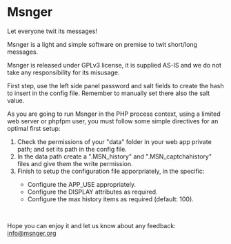 # Msnger
Let everyone twit its messages!
     
  Msnger is a light and simple software on premise to twit short/long messages.
     
  Msnger is released under GPLv3 license, it is supplied AS-IS and we do not take any responsibility for its misusage.
  
  First step, use the left side panel password and salt fields to create the hash to insert in the config file. Remember to manually set there also the salt value.
     
  As you are going to run Msnger in the PHP process context, using a limited web server or phpfpm user, you must follow some simple directives for an optimal first setup:<br>
  <ol>
  <li>Check the permissions of your "data" folder in your web app private path; and set its path in the config file.</li>
  <li>In the data path create a ".MSN_history" and ".MSN_captchahistory" files and give them the write permission.</li>
  <li>Finish to setup the configuration file apporpriately, in the specific:</li>
  <ul>
  <li>Configure the APP_USE appropriately.</li>
  <li>Configure the DISPLAY attributes as required.</li>
  <li>Configure the max history items as required (default: 100).</li>	      
  </ul>
  </ol>
  
  <br>	

  Hope you can enjoy it and let us know about any feedback: <a href="mailto:info@msnger.org" style="color:#e6d236;">info@msnger.org</a>
	   
